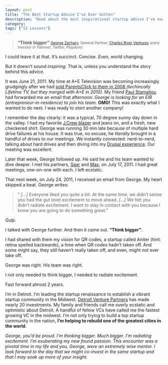 ```yaml
---
layout: post
title: "The Best Startup Advice I've Ever Gotten"
description: "Read about the most inspirational startup advice I've ever gotten and how it changed my path in life."
category: 
tags: ["52 Lessons"]
---
```


> **“Think bigger”**
> <small>[George Zachary](http://georgezachary.com/), General Partner, [Charles River Ventures](http://crv.com/) *(early investor in Yammer, Twitter, Playdom)*</small>

I could leave it at that. It’s succinct. Concise. *Even*, world changing.

But it doesn’t sound *inspiring*. That is, unless you understand the story behind this advice.

It was June 21, 2011. My time at A+E Television was becoming increasingly grudgingly after we had [sold ParentsClick to them in 2008 ](https://www.google.com/search?q=parentsclick+acquistion) *(techincally Lifetime TV, but they merged with A+E in 2010)*. My friend [Paul Stamatiou][1] had forwarded me an email that afternoon: *George is looking for an EIR (entrepreneur-in-residence) to join his team.* **OMG!** This was exactly what I wanted to do next. I was ready to *start* another company!

I remember the day clearly: it was a typical, 70 degree sunny day down in the valley. I had my favorite [J.Crew blazer](http://www.jcrew.com/mens_feature/NewArrivals/sportcoatsandvests/PRDOVR~40336/40336.jsp) and jeans on, and a fresh, new checkered shirt. George was running 30 min late because of multiple hard drive failures at his house. It was true, no excuse, he *literally* brought in a handful of drives to our meetings. We instantly connected: nerd-to-nerd, talking about hard drives and then diving into my [Drupal experience](http://localhost:4000/drupal-code.html). Our meeting was excellent.

Later that week, George followed up. He said he and his team wanted to dive deeper. I met his partners, [Saar](http://www.crv.com/team/profile/saar-gur) and [Max](http://www.crv.com/team/profile/max-gazor), on July 17, 2011. I had great meetings, one-on-one with each. I left ecstatic. 

That next week, on July 24, 2011, I received an email from George. My heart skipped a beat. George writes:

> “ *[…]* Everyone liked you quite a bit. At the same time, we didn’t sense you had the gut level excitement to move ahead. *[…]* We felt you didn’t radiate excitement. I want to stay in contact with you because I know you are going to do something great.” 

*Gulp*.

I talked with George further. And then it came out. **“Think bigger”**.

I had shared with them my vision for QR codes, a startup called Aniter (hint: retina spelled backwards), a time when QR codes hadn’t taken off. And some might say, they still haven’t really taken off, and even, might not ever take off.

George was right. His team was right.

I not only needed to think bigger, I needed to radiate excitement.

Fast forward almost 2 years.

I’m in Detroit. I’m leading the startup renaissance to establish a vibrant startup community in the Midwest. [Detroit Venture Partners][2] has made nearly 20 investments. My family and friends call me overly ecstatic and optimistic about Detroit. A handful of fellow VCs have called me the fastest growing VC in the midwest. I’m not only trying to build a top startup community in the nation, **I’m helping to rebuild one of the greatest cities in the world**.

*George, you’d be proud. I’m thinking bigger. Much bigger. I’m radiating excitement. I’m exuberating my new found passion. This encounter was a pivotal time in my life and you, George, were an extremely wise mentor. I look forward to the day that we might co-invest in the same startup and that I may soak up more of your insight.*

[1]: http://paulstamatiou.com/
[2]: http://detroitventurepartners.com

